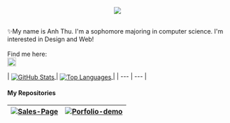 <p align="center">
  <img src="https://readme-typing-svg.herokuapp.com?color=00bfff&size=30&center=true&vCenter=true&width=500&height=50&lines=Hi,+Welcome+to+my+Page!">
</p>

<br />
✨My name is Anh Thu. I'm a sophomore majoring in computer science. I'm interested in Design and Web!
<br />
<!-- Biểu tượng  -->
<br />
Find me here:
<br />
<a href="https://www.linkedin.com/in/trịnh-thị-anh-thư">
  <img src="https://i.stack.imgur.com/gVE0j.png" alt="LinkedIn" width="20" height="20">
</a>

<br />



<!-- Thống kê GitHub -->
<!-- Thống kê GitHub -->
| <a href="https://github.com/thuttat">
    <img align="center"
         src="https://github-readme-stats.vercel.app/api?
               username=thuttat
               &show_icons=true
               &include_all_commits=true
               &cache_seconds=21600
               &hide=prs,issues,contribs
               &theme=buefy
               &hide_border=true"
         alt="GitHub Stats" />
  </a> |
  <a href="https://github.com/thuttat">
    <img align="center"
         src="https://github-readme-stats.vercel.app/api/top-langs/?
               username=thuttat
               &layout=compact
               &theme=buefy
               &hide_border=true"
         alt="Top Languages" />
  </a> |
| --- | --- |



<!-- Repo -->
#### My Repositories
| <a href="https://github.com/thuttat/Sales-Page"><img align="center" src="https://github-readme-stats.vercel.app/api/pin/?username=thuttat&repo=Sales-Page&theme=buefy&hide_border=true" alt="Sales-Page" /></a> | <a href="https://github.com/thuttat/Porfolio-demo"><img align="center" src="https://github-readme-stats.vercel.app/api/pin/?username=thuttat&repo=Porfolio-demo&theme=buefy&hide_border=true" alt="Porfolio-demo" /></a> |
| ------------------------------------------------------------ | ------------------------------------------------------------------------------ |

